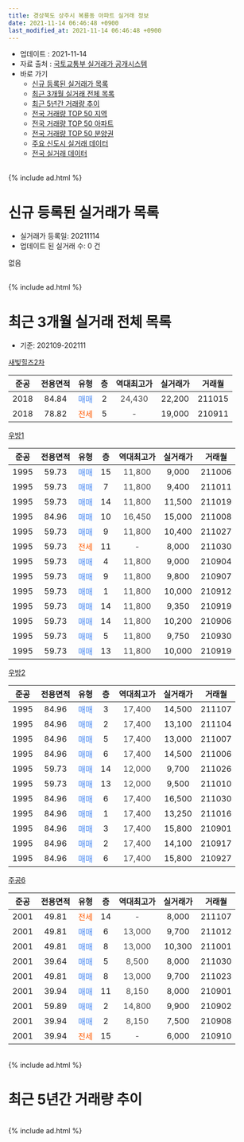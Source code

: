 ```yaml
---
title: 경상북도 상주시 복룡동 아파트 실거래 정보
date: 2021-11-14 06:46:48 +0900
last_modified_at: 2021-11-14 06:46:48 +0900
---
```


* 업데이트 : 2021-11-14
* 자료 출처 : [국토교통부 실거래가 공개시스템](http://rt.molit.go.kr)
* 바로 가기
    * [신규 등록된 실거래가 목록](#신규-등록된-실거래가-목록)
    * [최근 3개월 실거래 전체 목록](#최근-3개월-실거래-전체-목록)
    * [최근 5년간 거래량 추이](#최근-5년간-거래량-추이)
    * [전국 거래량 TOP 50 지역](https://inasie.github.io/apt-trade-info/최근-3개월-전국에서-가장-거래가-많이-발생한-지역)
    * [전국 거래량 TOP 50 아파트](https://inasie.github.io/apt-trade-info/최근-3개월-전국에서-가장-거래가-많이-발생한-아파트)
    * [전국 거래량 TOP 50 분양권](https://inasie.github.io/apt-trade-info/최근-3개월-전국에서-가장-거래가-많이-발생한-분양권)
    * [주요 신도시 실거래 데이터](https://inasie.github.io/apt-trade-info/주요-신도시)
    * [전국 실거래 데이터](https://inasie.github.io/apt-trade-info/전국)
<br>
{% include ad.html %}
<br>

# 신규 등록된 실거래가 목록
* 실거래가 등록일: 20211114
* 업데이트 된 실거래 수: 0 건

없음

<br>
{% include ad.html %}
<br>

# 최근 3개월 실거래 전체 목록
* 기준: 202109-202111


[새빛힐즈2차](https://search.naver.com/search.naver?query=%EA%B2%BD%EC%83%81%EB%B6%81%EB%8F%84+%EC%83%81%EC%A3%BC%EC%8B%9C+%EB%B3%B5%EB%A3%A1%EB%8F%99+%EC%83%88%EB%B9%9B%ED%9E%90%EC%A6%882%EC%B0%A8)

|준공|전용면적|유형|층|역대최고가|실거래가|거래월|
|:---:|:---:|:---:|:---:|:---:|:---:|:---:|
|2018|84.84|<span style="color:#4285f3">매매</span>|2|<span style="color:#444444">24,430</span>|22,200|211015|
|2018|78.82|<span style="color:#ff5a00">전세</span>|5|<span style="color:#444444">-</span>|19,000|210911|

[우방1](https://search.naver.com/search.naver?query=%EA%B2%BD%EC%83%81%EB%B6%81%EB%8F%84+%EC%83%81%EC%A3%BC%EC%8B%9C+%EB%B3%B5%EB%A3%A1%EB%8F%99+%EC%9A%B0%EB%B0%A91)

|준공|전용면적|유형|층|역대최고가|실거래가|거래월|
|:---:|:---:|:---:|:---:|:---:|:---:|:---:|
|1995|59.73|<span style="color:#4285f3">매매</span>|15|<span style="color:#444444">11,800</span>|9,000|211006|
|1995|59.73|<span style="color:#4285f3">매매</span>|7|<span style="color:#444444">11,800</span>|9,400|211011|
|1995|59.73|<span style="color:#4285f3">매매</span>|14|<span style="color:#444444">11,800</span>|11,500|211019|
|1995|84.96|<span style="color:#4285f3">매매</span>|10|<span style="color:#444444">16,450</span>|15,000|211008|
|1995|59.73|<span style="color:#4285f3">매매</span>|9|<span style="color:#444444">11,800</span>|10,400|211027|
|1995|59.73|<span style="color:#ff5a00">전세</span>|11|<span style="color:#444444">-</span>|8,000|211030|
|1995|59.73|<span style="color:#4285f3">매매</span>|4|<span style="color:#444444">11,800</span>|9,000|210904|
|1995|59.73|<span style="color:#4285f3">매매</span>|9|<span style="color:#444444">11,800</span>|9,800|210907|
|1995|59.73|<span style="color:#4285f3">매매</span>|1|<span style="color:#444444">11,800</span>|10,000|210912|
|1995|59.73|<span style="color:#4285f3">매매</span>|14|<span style="color:#444444">11,800</span>|9,350|210919|
|1995|59.73|<span style="color:#4285f3">매매</span>|14|<span style="color:#444444">11,800</span>|10,200|210906|
|1995|59.73|<span style="color:#4285f3">매매</span>|5|<span style="color:#444444">11,800</span>|9,750|210930|
|1995|59.73|<span style="color:#4285f3">매매</span>|13|<span style="color:#444444">11,800</span>|10,000|210919|

[우방2](https://search.naver.com/search.naver?query=%EA%B2%BD%EC%83%81%EB%B6%81%EB%8F%84+%EC%83%81%EC%A3%BC%EC%8B%9C+%EB%B3%B5%EB%A3%A1%EB%8F%99+%EC%9A%B0%EB%B0%A92)

|준공|전용면적|유형|층|역대최고가|실거래가|거래월|
|:---:|:---:|:---:|:---:|:---:|:---:|:---:|
|1995|84.96|<span style="color:#4285f3">매매</span>|3|<span style="color:#444444">17,400</span>|14,500|211107|
|1995|84.96|<span style="color:#4285f3">매매</span>|2|<span style="color:#444444">17,400</span>|13,100|211104|
|1995|84.96|<span style="color:#4285f3">매매</span>|5|<span style="color:#444444">17,400</span>|13,000|211007|
|1995|84.96|<span style="color:#4285f3">매매</span>|6|<span style="color:#444444">17,400</span>|14,500|211006|
|1995|59.73|<span style="color:#4285f3">매매</span>|14|<span style="color:#444444">12,000</span>|9,700|211026|
|1995|59.73|<span style="color:#4285f3">매매</span>|13|<span style="color:#444444">12,000</span>|9,500|211010|
|1995|84.96|<span style="color:#4285f3">매매</span>|6|<span style="color:#444444">17,400</span>|16,500|211030|
|1995|84.96|<span style="color:#4285f3">매매</span>|1|<span style="color:#444444">17,400</span>|13,250|211016|
|1995|84.96|<span style="color:#4285f3">매매</span>|3|<span style="color:#444444">17,400</span>|15,800|210901|
|1995|84.96|<span style="color:#4285f3">매매</span>|2|<span style="color:#444444">17,400</span>|14,100|210917|
|1995|84.96|<span style="color:#4285f3">매매</span>|6|<span style="color:#444444">17,400</span>|15,800|210927|

[주공6](https://search.naver.com/search.naver?query=%EA%B2%BD%EC%83%81%EB%B6%81%EB%8F%84+%EC%83%81%EC%A3%BC%EC%8B%9C+%EB%B3%B5%EB%A3%A1%EB%8F%99+%EC%A3%BC%EA%B3%B56)

|준공|전용면적|유형|층|역대최고가|실거래가|거래월|
|:---:|:---:|:---:|:---:|:---:|:---:|:---:|
|2001|49.81|<span style="color:#ff5a00">전세</span>|14|<span style="color:#444444">-</span>|8,000|211107|
|2001|49.81|<span style="color:#4285f3">매매</span>|6|<span style="color:#444444">13,000</span>|9,700|211012|
|2001|49.81|<span style="color:#4285f3">매매</span>|8|<span style="color:#444444">13,000</span>|10,300|211001|
|2001|39.64|<span style="color:#4285f3">매매</span>|5|<span style="color:#444444">8,500</span>|8,000|211030|
|2001|49.81|<span style="color:#4285f3">매매</span>|8|<span style="color:#444444">13,000</span>|9,700|211023|
|2001|39.94|<span style="color:#4285f3">매매</span>|11|<span style="color:#444444">8,150</span>|8,000|210901|
|2001|59.89|<span style="color:#4285f3">매매</span>|2|<span style="color:#444444">14,800</span>|9,900|210902|
|2001|39.94|<span style="color:#4285f3">매매</span>|2|<span style="color:#444444">8,150</span>|7,500|210908|
|2001|39.94|<span style="color:#ff5a00">전세</span>|15|<span style="color:#444444">-</span>|6,000|210910|


<br>
{% include ad.html %}
<br>

# 최근 5년간 거래량 추이


<div style="width:100%;">
    <canvas id="deal_progress" height="200"></canvas>
</div>

<script>
new Chart(document.getElementById("deal_progress"), {
    type: 'line',
    data: {
        labels: ['201611','201612','201701','201702','201703','201704','201705','201706','201707','201708','201709','201710','201711','201712','201801','201802','201803','201804','201805','201806','201807','201808','201809','201810','201811','201812','201901','201902','201903','201904','201905','201906','201907','201908','201909','201910','201911','201912','202001','202002','202003','202004','202005','202006','202007','202008','202009','202010','202011','202012','202101','202102','202103','202104','202105','202106','202107','202108','202109','202110','202111'],
        datasets: [{
            label: '매매',
            pointRadius: 1,
            data: [2, 3, 2, 7, 6, 6, 8, 13, 2, 8, 8, 3, 4, 5, 6, 4, 20, 20, 15, 6, 5, 6, 2, 3, 4, 5, 4, 5, 8, 5, 4, 6, 5, 4, 7, 2, 5, 9, 12, 6, 8, 8, 12, 11, 18, 9, 9, 6, 4, 11, 7, 7, 8, 21, 26, 7, 10, 4, 13, 16, 2],
            borderColor: "rgba(255, 201, 14, 1)",
            backgroundColor: "rgba(255, 201, 14, 0.5)",
            fill: false,
            lineTension: 0
        },{
            label: '전월세',
            pointRadius: 1,
            data: [0, 0, 0, 0, 2, 0, 0, 1, 1, 1, 1, 1, 1, 0, 1, 2, 0, 0, 1, 2, 0, 0, 1, 1, 1, 1, 3, 1, 3, 2, 0, 0, 2, 1, 0, 3, 0, 1, 0, 0, 2, 0, 1, 1, 6, 0, 0, 1, 0, 3, 0, 1, 0, 2, 0, 0, 0, 1, 2, 1, 1],
            borderColor: "rgba(0, 141, 185, 1)",
            backgroundColor: "rgba(0, 141, 185, 0.5)",
            fill: false,
            lineTension: 0
        }
        ]
    },
    options: {
        responsive: true,
        title: {
            display: false
        },
        tooltips: {
            mode: 'index',
            intersect: false
        },
        hover: {
            mode: 'nearest',
            intersect: true
        },
        scales: {
            xAxes: [{
                display: true,
                scaleLabel: {
                    display: true,
                    labelString: '년/월'
                }
            }],
            yAxes: [{
                display: true,
                ticks: {
                    suggestedMin: 0,
                },
                scaleLabel: {
                    display: true,
                    labelString: '실거래 수'
                }
            }]
        }
    }
});

</script>


<br>
{% include ad.html %}
<br>

